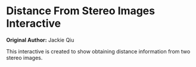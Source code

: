 # Distance From Stereo Images Interactive

**Original Author:** Jackie Qiu

This interactive is created to show obtaining distance information from two stereo images.